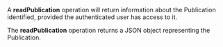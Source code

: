A **readPublication** operation will return information about the Publication identified, provided the authenticated user has access to it.

The **readPublication** operation returns a JSON object representing the Publication.
